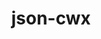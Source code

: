 ---
title: "json-cwx"
layout: cache
categories: [package, develop]
meta: {"compilers": ["gcc@11.4.0"], "num_specs": 12, "num_specs_by_stack": {"root": 12, "tutorial": 12}, "oss": ["ubuntu22.04"], "platforms": ["linux"], "stacks": ["root", "tutorial"], "targets": ["x86_64_v3"], "versions": ["0.12"]}
spec_details: [{"compiler": "gcc@11.4.0", "hash": "3ctvqg4bn5uz24ck3ki4wolam4imwlzv", "os": "ubuntu22.04", "platform": "linux", "size": "-", "stacks": ["root", "tutorial"], "target": "x86_64_v3", "variants": ["build_system=autotools"], "versions": ["0.12"]}, {"compiler": "gcc@11.4.0", "hash": "5fr7syieqfar6q6guh42xboqbjzreixu", "os": "ubuntu22.04", "platform": "linux", "size": "-", "stacks": ["root", "tutorial"], "target": "x86_64_v3", "variants": ["build_system=autotools"], "versions": ["0.12"]}, {"compiler": "gcc@11.4.0", "hash": "cp65zpmhac3qnqlu6wnk3bwdnnwfmaxo", "os": "ubuntu22.04", "platform": "linux", "size": "-", "stacks": ["root", "tutorial"], "target": "x86_64_v3", "variants": ["build_system=autotools"], "versions": ["0.12"]}, {"compiler": "gcc@11.4.0", "hash": "eoswicw554dp24tkczvfjcc5p7uh35x6", "os": "ubuntu22.04", "platform": "linux", "size": "-", "stacks": ["root", "tutorial"], "target": "x86_64_v3", "variants": ["build_system=autotools"], "versions": ["0.12"]}, {"compiler": "gcc@11.4.0", "hash": "mda77ccqda6i7j6ecuy736yv32acd3l6", "os": "ubuntu22.04", "platform": "linux", "size": "-", "stacks": ["root", "tutorial"], "target": "x86_64_v3", "variants": ["build_system=autotools"], "versions": ["0.12"]}, {"compiler": "gcc@11.4.0", "hash": "mzw4bwdox5oqzwlmcg3qcdwn5wycul74", "os": "ubuntu22.04", "platform": "linux", "size": "-", "stacks": ["root", "tutorial"], "target": "x86_64_v3", "variants": ["build_system=autotools"], "versions": ["0.12"]}, {"compiler": "gcc@11.4.0", "hash": "pyqmpvpstfobuomy7c4sr4fqh5zxtlms", "os": "ubuntu22.04", "platform": "linux", "size": "-", "stacks": ["root", "tutorial"], "target": "x86_64_v3", "variants": ["build_system=autotools"], "versions": ["0.12"]}, {"compiler": "gcc@11.4.0", "hash": "rs4qxbjkpx7isjym4fagzukqc5mbdjfm", "os": "ubuntu22.04", "platform": "linux", "size": "-", "stacks": ["root", "tutorial"], "target": "x86_64_v3", "variants": ["build_system=autotools"], "versions": ["0.12"]}, {"compiler": "gcc@11.4.0", "hash": "s5p5xshfwh2qeb756oibvh2xork62ylw", "os": "ubuntu22.04", "platform": "linux", "size": "-", "stacks": ["root", "tutorial"], "target": "x86_64_v3", "variants": ["build_system=autotools"], "versions": ["0.12"]}, {"compiler": "gcc@11.4.0", "hash": "v6atw5vjfnns3szns57bbookcj42l2kg", "os": "ubuntu22.04", "platform": "linux", "size": "-", "stacks": ["root", "tutorial"], "target": "x86_64_v3", "variants": ["build_system=autotools"], "versions": ["0.12"]}, {"compiler": "gcc@11.4.0", "hash": "v6moyhwfu6r4kv64xesl4nxpssadbioj", "os": "ubuntu22.04", "platform": "linux", "size": "-", "stacks": ["root", "tutorial"], "target": "x86_64_v3", "variants": ["build_system=autotools"], "versions": ["0.12"]}, {"compiler": "gcc@11.4.0", "hash": "zredjgismu2kzngjgep742zv5yp3mx5l", "os": "ubuntu22.04", "platform": "linux", "size": "-", "stacks": ["root", "tutorial"], "target": "x86_64_v3", "variants": ["build_system=autotools"], "versions": ["0.12"]}]
---